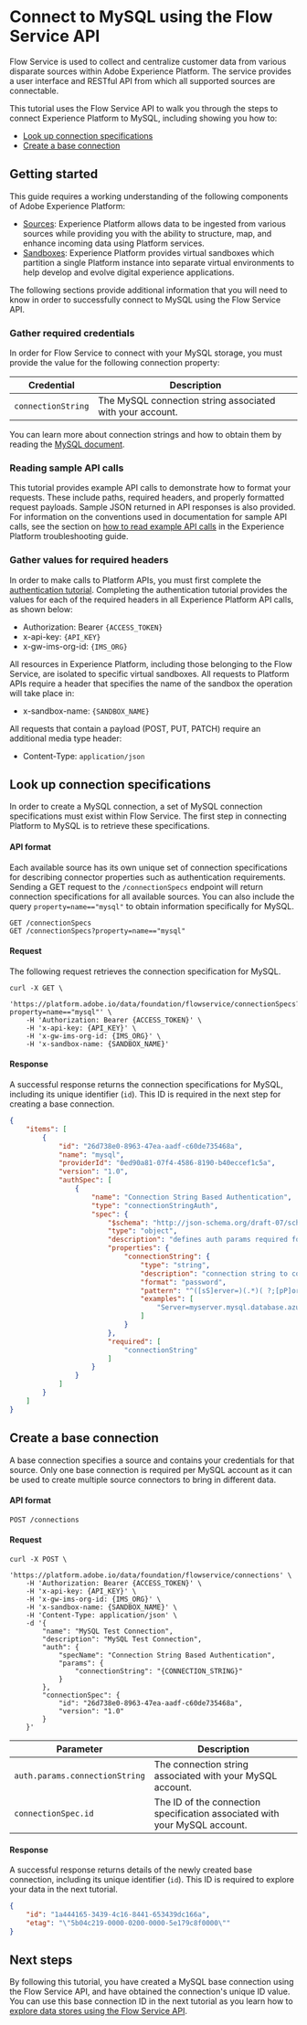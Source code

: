 # Connect to MySQL using the Flow Service API

Flow Service is used to collect and centralize customer data from various disparate sources within Adobe Experience Platform. The service provides a user interface and RESTful API from which all supported sources are connectable.

This tutorial uses the Flow Service API to walk you through the steps to connect Experience Platform to MySQL, including showing you how to:

- [Look up connection specifications](#look-up-connection-specifications)
- [Create a base connection](#create-a-base-connection)

## Getting started

This guide requires a working understanding of the following components of Adobe Experience Platform:

- [Sources](../../../../technical_overview/acp_connectors_overview/acp-connectors-overview.md): Experience Platform allows data to be ingested from various sources while providing you with the ability to structure, map, and enhance incoming data using Platform services.
- [Sandboxes](../../../../technical_overview/sandboxes/sandboxes-overview.md): Experience Platform provides virtual sandboxes which partition a single Platform instance into separate virtual environments to help develop and evolve digital experience applications.

The following sections provide additional information that you will need to know in order to successfully connect to MySQL using the Flow Service API.

### Gather required credentials

In order for Flow Service to connect with your MySQL storage, you must provide the value for the following connection property:

| Credential | Description |
| ---------- | ----------- |
| `connectionString` | The MySQL connection string associated with your account. |

You can learn more about connection strings and how to obtain them by reading the [MySQL document](https://dev.mysql.com/doc/connector-net/en/connector-net-connections-string.html).

### Reading sample API calls

This tutorial provides example API calls to demonstrate how to format your requests. These include paths, required headers, and properly formatted request payloads. Sample JSON returned in API responses is also provided. For information on the conventions used in documentation for sample API calls, see the section on [how to read example API calls](../../../technical_overview/platform_faq_and_troubleshooting/platform_faq_and_troubleshooting.md#how-do-i-format-an-api-request) in the Experience Platform troubleshooting guide.

### Gather values for required headers

In order to make calls to Platform APIs, you must first complete the [authentication tutorial](../../authenticate_to_acp_tutorial/authenticate_to_acp_tutorial.md). Completing the authentication tutorial provides the values for each of the required headers in all Experience Platform API calls, as shown below:

*   Authorization: Bearer `{ACCESS_TOKEN}`
*   x-api-key: `{API_KEY}`
*   x-gw-ims-org-id: `{IMS_ORG}`

All resources in Experience Platform, including those belonging to the Flow Service, are isolated to specific virtual sandboxes. All requests to Platform APIs require a header that specifies the name of the sandbox the operation will take place in:

*   x-sandbox-name: `{SANDBOX_NAME}`

All requests that contain a payload (POST, PUT, PATCH) require an additional media type header:

*   Content-Type: `application/json`

## Look up connection specifications

In order to create a MySQL connection, a set of MySQL connection specifications must exist within Flow Service. The first step in connecting Platform to MySQL is to retrieve these specifications.

#### API format

Each available source has its own unique set of connection specifications for describing connector properties such as authentication requirements. Sending a GET request to the `/connectionSpecs` endpoint will return connection specifications for all available sources. You can also include the query `property=name=="mysql"` to obtain information specifically for MySQL.

```http
GET /connectionSpecs
GET /connectionSpecs?property=name=="mysql"
```

#### Request

The following request retrieves the connection specification for MySQL.

```shell
curl -X GET \
    'https://platform.adobe.io/data/foundation/flowservice/connectionSpecs?property=name=="mysql"' \
    -H 'Authorization: Bearer {ACCESS_TOKEN}' \
    -H 'x-api-key: {API_KEY}' \
    -H 'x-gw-ims-org-id: {IMS_ORG}' \
    -H 'x-sandbox-name: {SANDBOX_NAME}'
```

#### Response

A successful response returns the connection specifications for MySQL, including its unique identifier (`id`). This ID is required in the next step for creating a base connection.

```json
{
    "items": [
        {
            "id": "26d738e0-8963-47ea-aadf-c60de735468a",
            "name": "mysql",
            "providerId": "0ed90a81-07f4-4586-8190-b40eccef1c5a",
            "version": "1.0",
            "authSpec": [
                {
                    "name": "Connection String Based Authentication",
                    "type": "connectionStringAuth",
                    "spec": {
                        "$schema": "http://json-schema.org/draft-07/schema#",
                        "type": "object",
                        "description": "defines auth params required for connecting to MySql",
                        "properties": {
                            "connectionString": {
                                "type": "string",
                                "description": "connection string to connect to any MySql instance.",
                                "format": "password",
                                "pattern": "^([sS]erver=)(.*)( ?;[pP]ort=)(.*)(; ?[dD]atabase=)(.*)(; ?[uU]id=)(.*)(; ?[pP]wd=)(.*)(;)",
                                "examples": [
                                    "Server=myserver.mysql.database.azure.com; Port=3306; Database=my_sql_db; Uid=username; Pwd=password; SslMode=Preferred;"
                                ]
                            }
                        },
                        "required": [
                            "connectionString"
                        ]
                    }
                }
            ]
        }
    ]
}
```

## Create a base connection

A base connection specifies a source and contains your credentials for that source. Only one base connection is required per MySQL account as it can be used to create multiple source connectors to bring in different data.

#### API format

```http
POST /connections
```

#### Request

```shell
curl -X POST \
    'https://platform.adobe.io/data/foundation/flowservice/connections' \
    -H 'Authorization: Bearer {ACCESS_TOKEN}' \
    -H 'x-api-key: {API_KEY}' \
    -H 'x-gw-ims-org-id: {IMS_ORG}' \
    -H 'x-sandbox-name: {SANDBOX_NAME}' \
    -H 'Content-Type: application/json' \
    -d '{
        "name": "MySQL Test Connection",
        "description": "MySQL Test Connection",
        "auth": {
            "specName": "Connection String Based Authentication",
            "params": {
                "connectionString": "{CONNECTION_STRING}"
            }
        },
        "connectionSpec": {
            "id": "26d738e0-8963-47ea-aadf-c60de735468a",
            "version": "1.0"
        }
    }'
```

| Parameter | Description |
| --------- | ----------- |
| `auth.params.connectionString` | The connection string associated with your MySQL account.
| `connectionSpec.id` | The ID of the connection specification associated with your MySQL account.

#### Response

A successful response returns details of the newly created base connection, including its unique identifier (`id`). This ID is required to explore your data in the next tutorial.

```json
{
    "id": "1a444165-3439-4c16-8441-653439dc166a",
    "etag": "\"5b04c219-0000-0200-0000-5e179c8f0000\""
}
```

## Next steps

By following this tutorial, you have created a MySQL base connection using the Flow Service API, and have obtained the connection's unique ID value. You can use this base connection ID in the next tutorial as you learn how to [explore data stores using the Flow Service API](./explore-data-store-api-tutorial.md).